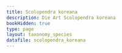 ```yaml
---
title: Scolopendra koreana
description: Die Art Scolopendra koreana
bookHidden: true
type: page
layout: taxonomy_species
datafile: scolopendra_koreana
---
```


